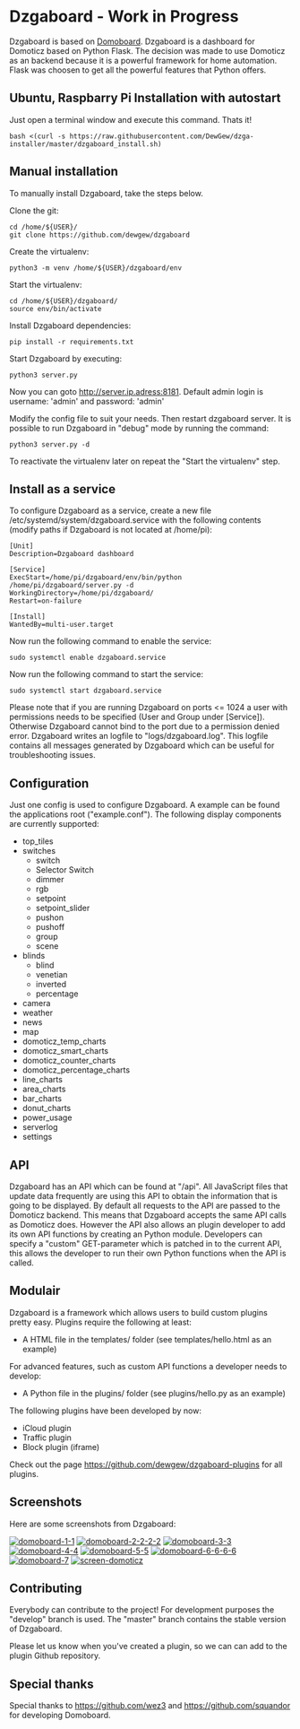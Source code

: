 # Dzgaboard - Work in Progress

Dzgaboard is based on [Domoboard](https://github.com/wez3/domoboard). Dzgaboard is a dashboard for Domoticz based on Python Flask. The decision was made to use Domoticz as an backend because it is a powerful framework for home automation. Flask was choosen to get all the powerful features that Python offers.

## Ubuntu, Raspbarry Pi Installation with autostart

Just open a terminal window and execute this command. Thats it!

```
bash <(curl -s https://raw.githubusercontent.com/DewGew/dzga-installer/master/dzgaboard_install.sh)
```

## Manual installation

To manually install Dzgaboard, take the steps below. 

Clone the git:

```
cd /home/${USER}/
git clone https://github.com/dewgew/dzgaboard
```

Create the virtualenv:

```
python3 -m venv /home/${USER}/dzgaboard/env 
```

Start the virtualenv:

```
cd /home/${USER}/dzgaboard/
source env/bin/activate
```

Install Dzgaboard dependencies:

```
pip install -r requirements.txt
```

Start Dzgaboard by executing:

```
python3 server.py
```
Now you can goto http://server.ip.adress:8181.
Default admin login is username: 'admin' and password: 'admin'

Modify the config file to suit your needs. Then restart dzgaboard server.
It is possible to run Dzgaboard in "debug" mode by running the command:
```
python3 server.py -d
```

To reactivate the virtualenv later on repeat the "Start the virtualenv" step. 

## Install as a service

To configure Dzgaboard as a service, create a new file /etc/systemd/system/dzgaboard.service with the following contents (modify paths if Dzgaboard is not located at /home/pi):

```
[Unit]
Description=Dzgaboard dashboard

[Service]
ExecStart=/home/pi/dzgaboard/env/bin/python /home/pi/dzgaboard/server.py -d
WorkingDirectory=/home/pi/dzgaboard/
Restart=on-failure

[Install]
WantedBy=multi-user.target
```

Now run the following command to enable the service:

```
sudo systemctl enable dzgaboard.service 
```

Now run the following command to start the service:

```
sudo systemctl start dzgaboard.service 
```

Please note that if you are running Dzgaboard on ports <= 1024 a user with permissions needs to be specified (User and Group under [Service]). Otherwise Dzgaboard cannot bind to the port due to a permission denied error.
Dzgaboard writes an logfile to "logs/dzgaboard.log". This logfile contains all messages generated by Dzgaboard which can be useful for troubleshooting issues.

## Configuration

Just one config is used to configure Dzgaboard. A example can be found the applications root ("example.conf"). The following display components are currently supported:
- top_tiles
- switches
  - switch
  - Selector Switch
  - dimmer
  - rgb
  - setpoint
  - setpoint_slider
  - pushon
  - pushoff
  - group
  - scene
- blinds
  - blind
  - venetian
  - inverted
  - percentage
- camera
- weather
- news
- map
- domoticz_temp_charts
- domoticz_smart_charts
- domoticz_counter_charts
- domoticz_percentage_charts
- line_charts
- area_charts
- bar_charts
- donut_charts
- power_usage
- serverlog
- settings

## API

Dzgaboard has an API which can be found at "/api". All JavaScript files that update data frequently are using this API to obtain the information that is going to be displayed. By default all requests to the API are passed to the Domoticz backend. This means that Dzgaboard accepts the same API calls as Domoticz does.  However the API also allows an plugin developer to add its own API functions by creating an Python module. Developers can specify a "custom" GET-parameter which is patched in to the current API, this allows the developer to run their own Python functions when the API is called.

## Modulair

Dzgaboard is a framework which allows users to build custom plugins pretty easy. Plugins require the following at least:
- A HTML file in the templates/ folder (see templates/hello.html as an example)

For advanced features, such as custom API functions a developer needs to develop:
- A Python file in the plugins/ folder (see plugins/hello.py as an example)

The following plugins have been developed by now:
- iCloud plugin
- Traffic plugin
- Block plugin (iframe)

Check out the page https://github.com/dewgew/dzgaboard-plugins for all plugins.

## Screenshots

Here are some screenshots from Dzgaboard:

<a href="https://ibb.co/HdtygFD"><img src="https://i.ibb.co/GTWDPxv/domoboard-1-1.png" alt="domoboard-1-1" border="0"></a>
<a href="https://imgbb.com/"><img src="https://i.ibb.co/xCnbqFt/domoboard-2-2-2-2.png" alt="domoboard-2-2-2-2" border="0"></a>
<a href="https://ibb.co/WvMgwjb"><img src="https://i.ibb.co/s9NyGz0/domoboard-3-3.png" alt="domoboard-3-3" border="0"></a>
<a href="https://ibb.co/XC2xYnd"><img src="https://i.ibb.co/NyV2T0k/domoboard-4-4.png" alt="domoboard-4-4" border="0"></a>
<a href="https://ibb.co/HKDc0cP"><img src="https://i.ibb.co/nwsXTX1/domoboard-5-5.png" alt="domoboard-5-5" border="0"></a>
<a href="https://ibb.co/zSX48jD"><img src="https://i.ibb.co/9qbrwzS/domoboard-6-6-6-6.png" alt="domoboard-6-6-6-6" border="0"></a>
<a href="https://ibb.co/jVWmG86"><img src="https://i.ibb.co/5Ynmv1M/domoboard-7.png" alt="domoboard-7" border="0"></a>
<a href="https://ibb.co/MsZfQ3B"><img src="https://i.ibb.co/f2q9LPD/screen-domoticz.png" alt="screen-domoticz" border="0"></a>

## Contributing

Everybody can contribute to the project! For development purposes the "develop" branch is used. The "master" branch contains the stable version of Dzgaboard.

Please let us know when you've created a plugin, so we can can add to the plugin Github repository.

## Special thanks

Special thanks to https://github.com/wez3 and https://github.com/squandor for developing Domoboard.
